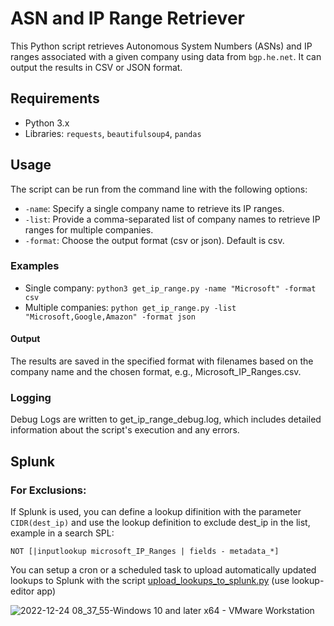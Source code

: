 # ASN and IP Range Retriever

This Python script retrieves Autonomous System Numbers (ASNs) and IP ranges associated with a given company using data from `bgp.he.net`. It can output the results in CSV or JSON format.

## Requirements

- Python 3.x
- Libraries: `requests`, `beautifulsoup4`, `pandas`

## Usage
The script can be run from the command line with the following options:

- `-name`: Specify a single company name to retrieve its IP ranges.
- `-list`: Provide a comma-separated list of company names to retrieve IP ranges for multiple companies.
- `-format`: Choose the output format (csv or json). Default is csv.

### Examples
 - Single company: `python3 get_ip_range.py -name "Microsoft" -format csv`
 - Multiple companies: `python get_ip_range.py -list "Microsoft,Google,Amazon" -format json`

#### Output
The results are saved in the specified format with filenames based on the company name and the chosen format, e.g., Microsoft_IP_Ranges.csv.

### Logging
Debug Logs are written to get_ip_range_debug.log, which includes detailed information about the script's execution and any errors.

## Splunk 

### For Exclusions:
If Splunk is used, you can define a lookup difinition with the parameter `CIDR(dest_ip)` and use the lookup definition to exclude dest_ip in the list, example in a search SPL:

`NOT [|inputlookup microsoft_IP_Ranges | fields - metadata_*]`

You can setup a cron or a scheduled task to upload automatically updated lookups to Splunk with the script [upload_lookups_to_splunk.py](https://github.com/mthcht/lookup-editor_scripts#upload_lookups_to_splunkpy) (use lookup-editor app)

![2022-12-24 08_37_55-Windows 10 and later x64 - VMware Workstation](https://user-images.githubusercontent.com/75267080/209426409-1c3749a9-f504-4f74-b292-a9ecdebf6ed2.png)
